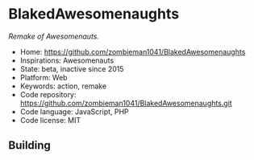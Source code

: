 # BlakedAwesomenaughts

_Remake of Awesomenauts._

- Home: https://github.com/zombieman1041/BlakedAwesomenaughts
- Inspirations: Awesomenauts
- State: beta, inactive since 2015
- Platform: Web
- Keywords: action, remake
- Code repository: https://github.com/zombieman1041/BlakedAwesomenaughts.git
- Code language: JavaScript, PHP
- Code license: MIT

## Building
